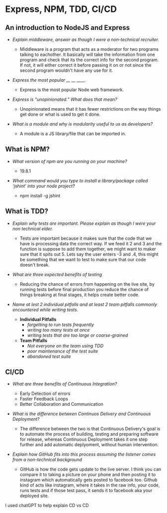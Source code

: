 # Express, NPM, TDD, CI/CD

## An introduction to NodeJS and Express

* *Explain middleware, answer as though I were a non-technical recruiter.*

  * Middleware is a program that acts as a moderator for two programs talking to eachother. It basically will take the information from one program and check that its the correct info for the second program. If not, it will either correct it before passing it on or not since the second program wouldn't have any use for it.

* *Express the most popular __ __ ____.*

  * Express is the most popular Node web framework.

* *Express is “unopinionated.” What does that mean?*

  * Unopinionated means that it has fewer restrictions on the way things get done or what is used to get it done.

* *What is a module and why is modularity useful to us as developers?*

  * A module is a JS library/file that can be imported in.

## What is NPM?

* *What version of npm are you running on your machine?*

  * 19.8.1

* *What command would you type to install a library/package called ‘jshint’ into your node project?*

  * npm install -g jshint

## What is TDD?

* *Explain why tests are important. Please explain as though I were your non technical elder.*

  * Tests are important because it makes sure that the code that we have is processing data the correct way. If we feed it 2 and 3 and the function is suppose to add them together, we might want to maker sure that it spits out 5. Lets say the user enters -3 and .4, this might be something that we want to test to make sure that our code doesn't break. 

* *What are three expected benefits of testing*

  * Reducing the chance of errors from happening on the live site, by running tests before final production you reduce the chance of things breaking at final stages, it helps create better code.

* *Name at lest 2 individual pitfalls and at least 2 team pitfalls commonly encountered while writing tests.*

  * **Individual Pitfalls**
    * *forgetting to run tests frequently*
    * *writing too many tests at once*
    * *writing tests that are too large or coarse-grained*
   * **Team Pitfalls**
     * *Not everyone on the team using TDD*
      * *poor maintenance of the test suite*
      * *abandoned test suite*

## CI/CD

* *What are three benefits of Continuous Integration?*

  * Early Detection of errors
  * Faster Feedback Loops
  * Better Collaboration and Communication

* *What is the difference between Continuos Delivery and Continuous Deployment?*

  * The difference between the two is that Continuous Delivery's goal is to automate the process of building, testing and preparing software for release, whereas Continuous Deployment takes it one step further and add automatic deplyoment, without human intervention.

* *Explain how GitHub fits into this process assuming the listener comes from a non-technical background*

  * GitHub is how the code gets update to the live server. I think you can compare it to taking a picture on your phone and then posting it to instagram which automatically gets posted to facebook too. Github kind of acts like instagram, where it takes in the raw info, your code, runs tests and if those test pass, it sends it to facebook aka your deployed site.

I used chatGPT to help explain CD vs CD
